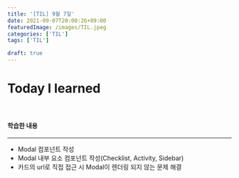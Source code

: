 ```yaml
---
title: '[TIL] 9월 7일'
date: 2021-09-07T20:00:26+09:00
featuredImage: /images/TIL.jpeg
categories: ['TIL']
tags: ['TIL']

draft: true
---
```


# Today I learned

<br>

<!--more-->

#### 학습한 내용

---

- Modal 컴포넌트 작성
- Modal 내부 요소 컴포넌트 작성(Checklist, Activity, Sidebar)
- 카드의 url로 직접 접근 시 Modal이 렌더링 되지 않는 문제 해결
